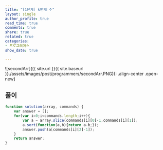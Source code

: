 ```yaml
---
title: "[1단계] k번째 수"
layout: single
author_profile: true
read_time: true
comments: true
share: true
related: true
categories:
- 프로그래머스
show_date: true

---
```


![secondArr]({{ site.url }}{{ site.baseurl }}./assets/images/post/programmers/secondArr.PNG){: .align-center .open-new}

## 풀이
```js
function solution(array, commands) {
    var answer = [];
    for(var i=0;i<commands.length;i++){
        var a = array.slice(commands[i][0]-1,commands[i][1]);
        a.sort(function(a,b){return a-b;});
        answer.push(a[commands[i][2]-1]);
    }
    return answer;
}
```

